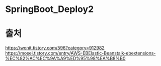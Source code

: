 # SpringBoot_Deploy2

# 출처
https://wonit.tistory.com/596?category=912982<br>
https://mosei.tistory.com/entry/AWS-EBElastic-Beanstalk-ebextensions-%EC%82%AC%EC%9A%A9%ED%95%98%EA%B8%B0
